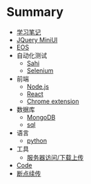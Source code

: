 # Summary

* [学习笔记](README.md)
* [JQuery MiniUI](miniui.md)
* [EOS](eos.md)
* 自动化测试
  * [Sahi](Sahi.md)
  * [Selenium](Selenium.md)
* 前端
  * [Node.js](nodejs.md)
  * [React](react.md)
  * [Chrome extension](extension.md)
* 数据库
  * [MongoDB](mongodb.md)
  * [sql](sql.md)
* 语言
  * [python](python.md)
* 工具
  * [服务器访问/下载上传](securecrt.md)
* [Code](code.md)
* [断点续传](chunked.md)
